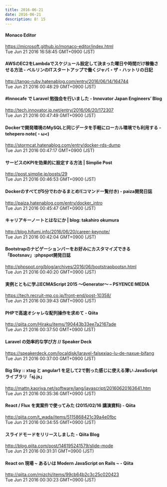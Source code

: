 ```yaml
---
title: 2016-06-21
date: 2016-06-21
description: B! 15
---
```


#### Monaco Editor
https://microsoft.github.io/monaco-editor/index.html<br>
Tue Jun 21 2016 16:58:45 GMT+0900 (JST)<br>


#### AWSのEC2をLambdaでスケジュール設定して決まった曜日や時間だけ稼働させる方法 - ベルリンのITスタートアップで働くジャバ・ザ・ハットリの日記
http://tango-ruby.hatenablog.com/entry/2016/06/14/164744<br>
Tue Jun 21 2016 00:48:29 GMT+0900 (JST)<br>


#### #Innocafe で Laravel 勉強会を行いました - Innovator Japan Engineers’ Blog
http://tech.innovator.jp.net/entry/2016/06/20/172307<br>
Tue Jun 21 2016 00:47:49 GMT+0900 (JST)<br>


#### Dockerで開発環境のMySQLと同じデータを手軽にローカル環境でも利用する - tehepero note(・ω<)
http://stormcat.hatenablog.com/entry/docker-rds-dump<br>
Tue Jun 21 2016 00:47:17 GMT+0900 (JST)<br>


#### サービスのKPIを効果的に設定する方法 | Simplie Post
http://post.simplie.jp/posts/29<br>
Tue Jun 21 2016 00:46:53 GMT+0900 (JST)<br>


#### Dockerのすべてが5分でわかるまとめ!(コマンド一覧付き) - paiza開発日誌
http://paiza.hatenablog.com/entry/docker_intro<br>
Tue Jun 21 2016 00:45:47 GMT+0900 (JST)<br>


#### キャリアキーノートとはなにか | blog: takahiro okumura
http://blog.hifumi.info/2016/06/20/career-keynote/<br>
Tue Jun 21 2016 00:42:04 GMT+0900 (JST)<br>


#### Bootstrapのナビゲーションバーをお好みにカスタマイズできる「Bootsnav」:phpspot開発日誌
http://phpspot.org/blog/archives/2016/06/bootstrapbootsn.html<br>
Tue Jun 21 2016 00:40:20 GMT+0900 (JST)<br>


#### 実例とともに学ぶECMAScript 2015 〜Generator〜 – PSYENCE:MEDIA
https://tech.recruit-mp.co.jp/front-end/post-10358/<br>
Tue Jun 21 2016 00:39:43 GMT+0900 (JST)<br>


#### PHPで高速オシャレな配列操作を求めて - Qiita
http://qiita.com/Hiraku/items/190443b33ee7a2167ade<br>
Tue Jun 21 2016 00:37:50 GMT+0900 (JST)<br>


#### Laravel の効率的な学び方 // Speaker Deck
https://speakerdeck.com/localdisk/laravel-falsexiao-lu-de-naxue-bifang<br>
Tue Jun 21 2016 00:37:00 GMT+0900 (JST)<br>


#### Big Sky :: xtag と angular1 を足して2で割った感じに使える薄い JavaScript ライブラリ「sj.js」
http://mattn.kaoriya.net/software/lang/javascript/20160620163641.htm<br>
Tue Jun 21 2016 00:35:36 GMT+0900 (JST)<br>


#### React / Flux を実案件で使ってみた (2015/02/16 講演資料) - Qiita
http://qiita.com/t_wada/items/5115868421c39a4e0fbc<br>
Tue Jun 21 2016 00:34:55 GMT+0900 (JST)<br>


#### スライドモードをリリースしました - Qiita Blog
http://blog.qiita.com/post/146195241579/slide-mode<br>
Tue Jun 21 2016 00:31:31 GMT+0900 (JST)<br>


#### React on 現場 ~ あるいは Modern JavaScript on Rails ~ - Qiita
http://qiita.com/mizchi/items/99cb64b2c3c25c020423<br>
Tue Jun 21 2016 00:30:23 GMT+0900 (JST)<br>



